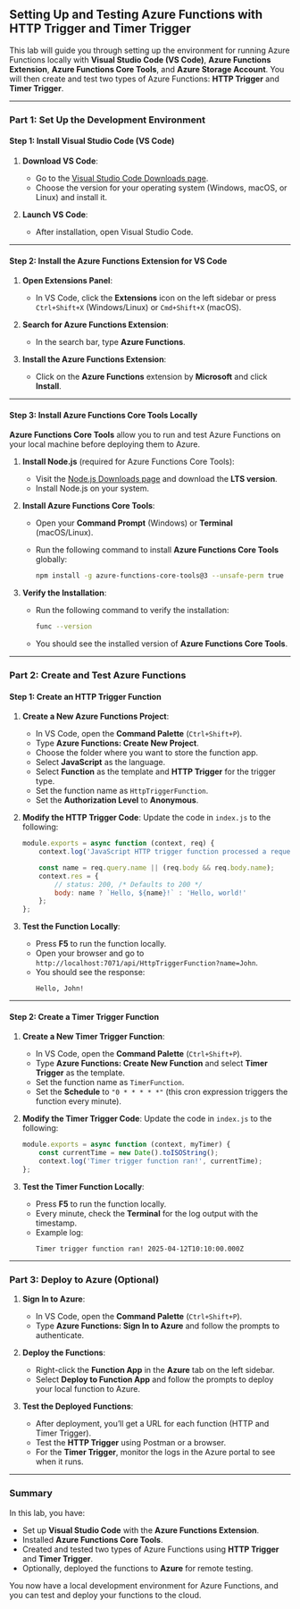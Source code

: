 ## Setting Up and Testing Azure Functions with HTTP Trigger and Timer Trigger

This lab will guide you through setting up the environment for running Azure Functions locally with **Visual Studio Code (VS Code)**, **Azure Functions Extension**, **Azure Functions Core Tools**, and **Azure Storage Account**. You will then create and test two types of Azure Functions: **HTTP Trigger** and **Timer Trigger**.

---

### **Part 1: Set Up the Development Environment**

#### **Step 1: Install Visual Studio Code (VS Code)**

1. **Download VS Code**:
   - Go to the [Visual Studio Code Downloads page](https://code.visualstudio.com/download).
   - Choose the version for your operating system (Windows, macOS, or Linux) and install it.

2. **Launch VS Code**:
   - After installation, open Visual Studio Code.

---

#### **Step 2: Install the Azure Functions Extension for VS Code**

1. **Open Extensions Panel**:
   - In VS Code, click the **Extensions** icon on the left sidebar or press `Ctrl+Shift+X` (Windows/Linux) or `Cmd+Shift+X` (macOS).

2. **Search for Azure Functions Extension**:
   - In the search bar, type **Azure Functions**.

3. **Install the Azure Functions Extension**:
   - Click on the **Azure Functions** extension by **Microsoft** and click **Install**.

---

#### **Step 3: Install Azure Functions Core Tools Locally**

**Azure Functions Core Tools** allow you to run and test Azure Functions on your local machine before deploying them to Azure.

1. **Install Node.js** (required for Azure Functions Core Tools):
   - Visit the [Node.js Downloads page](https://nodejs.org/en/download/) and download the **LTS version**.
   - Install Node.js on your system.

2. **Install Azure Functions Core Tools**:
   - Open your **Command Prompt** (Windows) or **Terminal** (macOS/Linux).
   - Run the following command to install **Azure Functions Core Tools** globally:

     ```bash
     npm install -g azure-functions-core-tools@3 --unsafe-perm true
     ```

3. **Verify the Installation**:
   - Run the following command to verify the installation:

     ```bash
     func --version
     ```

   - You should see the installed version of **Azure Functions Core Tools**.

---

### **Part 2: Create and Test Azure Functions**

#### **Step 1: Create an HTTP Trigger Function**

1. **Create a New Azure Functions Project**:
   - In VS Code, open the **Command Palette** (`Ctrl+Shift+P`).
   - Type **Azure Functions: Create New Project**.
   - Choose the folder where you want to store the function app.
   - Select **JavaScript** as the language.
   - Select **Function** as the template and **HTTP Trigger** for the trigger type.
   - Set the function name as `HttpTriggerFunction`.
   - Set the **Authorization Level** to **Anonymous**.

2. **Modify the HTTP Trigger Code**:
   Update the code in `index.js` to the following:

   ```javascript
   module.exports = async function (context, req) {
       context.log('JavaScript HTTP trigger function processed a request.');

       const name = req.query.name || (req.body && req.body.name);
       context.res = {
           // status: 200, /* Defaults to 200 */
           body: name ? `Hello, ${name}!` : 'Hello, world!'
       };
   };
   ```

3. **Test the Function Locally**:
   - Press **F5** to run the function locally.
   - Open your browser and go to `http://localhost:7071/api/HttpTriggerFunction?name=John`.
   - You should see the response:
     ```
     Hello, John!
     ```

---

#### **Step 2: Create a Timer Trigger Function**

1. **Create a New Timer Trigger Function**:
   - In VS Code, open the **Command Palette** (`Ctrl+Shift+P`).
   - Type **Azure Functions: Create New Function** and select **Timer Trigger** as the template.
   - Set the function name as `TimerFunction`.
   - Set the **Schedule** to `"0 * * * * *"` (this cron expression triggers the function every minute).

2. **Modify the Timer Trigger Code**:
   Update the code in `index.js` to the following:

   ```javascript
   module.exports = async function (context, myTimer) {
       const currentTime = new Date().toISOString();
       context.log('Timer trigger function ran!', currentTime);
   };
   ```

3. **Test the Timer Function Locally**:
   - Press **F5** to run the function locally.
   - Every minute, check the **Terminal** for the log output with the timestamp.
   - Example log:
     ```
     Timer trigger function ran! 2025-04-12T10:10:00.000Z
     ```

---

### **Part 3: Deploy to Azure (Optional)**

1. **Sign In to Azure**:
   - In VS Code, open the **Command Palette** (`Ctrl+Shift+P`).
   - Type **Azure Functions: Sign In to Azure** and follow the prompts to authenticate.

2. **Deploy the Functions**:
   - Right-click the **Function App** in the **Azure** tab on the left sidebar.
   - Select **Deploy to Function App** and follow the prompts to deploy your local function to Azure.

3. **Test the Deployed Functions**:
   - After deployment, you’ll get a URL for each function (HTTP and Timer Trigger).
   - Test the **HTTP Trigger** using Postman or a browser.
   - For the **Timer Trigger**, monitor the logs in the Azure portal to see when it runs.

---

### **Summary**

In this lab, you have:
- Set up **Visual Studio Code** with the **Azure Functions Extension**.
- Installed **Azure Functions Core Tools**.
- Created and tested two types of Azure Functions using **HTTP Trigger** and **Timer Trigger**.
- Optionally, deployed the functions to **Azure** for remote testing.

You now have a local development environment for Azure Functions, and you can test and deploy your functions to the cloud.
